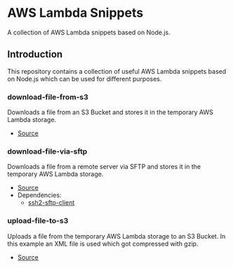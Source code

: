 # AWS Lambda Snippets
A collection of AWS Lambda snippets based on Node.js.

## Introduction
This repository contains a collection of useful AWS Lambda snippets based on Node.js which can be used for different purposes.

### download-file-from-s3
Downloads a file from an S3 Bucket and stores it in the temporary AWS Lambda storage.

- [Source](https://github.com/Asgaros/aws-lambda-snippets/tree/main/download-file-from-s3)

### download-file-via-sftp
Downloads a file from a remote server via SFTP and stores it in the temporary AWS Lambda storage.

- [Source](https://github.com/Asgaros/aws-lambda-snippets/tree/main/download-file-via-sftp)
- Dependencies:
  - [ssh2-sftp-client](https://www.npmjs.com/package/ssh2-sftp-client)

### upload-file-to-s3
Uploads a file from the temporary AWS Lambda storage to an S3 Bucket. In this example an XML file is used which got compressed with gzip.

- [Source](https://github.com/Asgaros/aws-lambda-snippets/tree/main/upload-file-to-s3)
